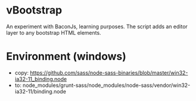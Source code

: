 # vBootstrap

An experiment with BaconJs, learning purposes.
The script adds an editor layer to any bootstrap HTML elements.

# Environment (windows)
- copy:
    https://github.com/sass/node-sass-binaries/blob/master/win32-ia32-11_binding.node
- to:
    node_modules/grunt-sass/node_modules/node-sass/vendor/win32-ia32-11/binding.node